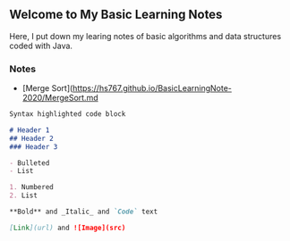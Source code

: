 ## Welcome to My Basic Learning Notes

Here, I put down my learing notes of basic algorithms and data structures coded with Java. 

### Notes

 - [Merge Sort](https://hs767.github.io/BasicLearningNote-2020/MergeSort.md






```markdown
Syntax highlighted code block

# Header 1
## Header 2
### Header 3

- Bulleted
- List

1. Numbered
2. List

**Bold** and _Italic_ and `Code` text

[Link](url) and ![Image](src)
```
